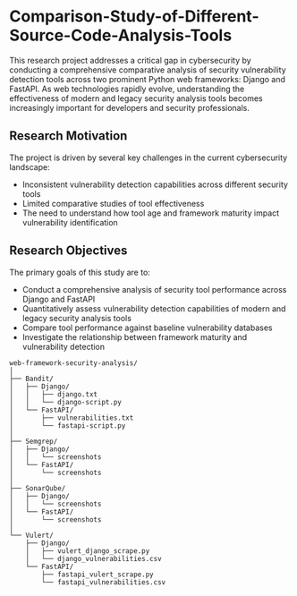 # Comparison-Study-of-Different-Source-Code-Analysis-Tools

This research project addresses a critical gap in cybersecurity by conducting a comprehensive comparative analysis of security vulnerability detection tools across two prominent Python web frameworks: Django and FastAPI. As web technologies rapidly evolve, understanding the effectiveness of modern and legacy security analysis tools becomes increasingly important for developers and security professionals.

## Research Motivation
The project is driven by several key challenges in the current cybersecurity landscape:

- Inconsistent vulnerability detection capabilities across different security tools
- Limited comparative studies of tool effectiveness
- The need to understand how tool age and framework maturity impact vulnerability identification

##  Research Objectives
The primary goals of this study are to:

- Conduct a comprehensive analysis of security tool performance across Django and FastAPI
- Quantitatively assess vulnerability detection capabilities of modern and legacy security analysis tools
- Compare tool performance against baseline vulnerability databases
- Investigate the relationship between framework maturity and vulnerability detection


```
web-framework-security-analysis/
│
├── Bandit/
│   ├── Django/
│   │   ├── django.txt
│   │   └── django-script.py
│   └── FastAPI/
│       ├── vulnerabilities.txt
│       └── fastapi-script.py
│
├── Semgrep/
│   ├── Django/
│   │   └── screenshots
│   └── FastAPI/
│       └── screenshots
│
├── SonarQube/
│   ├── Django/
│   │   └── screenshots
│   └── FastAPI/
│       └── screenshots
│
└── Vulert/
    ├── Django/
    │   ├── vulert_django_scrape.py
    │   └── django_vulnerabilities.csv
    └── FastAPI/
        ├── fastapi_vulert_scrape.py
        └── fastapi_vulnerabilities.csv
```
